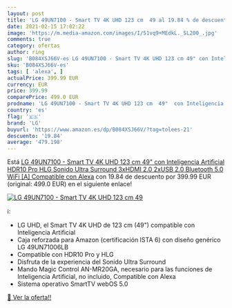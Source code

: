 ```yaml
---
layout: post
title: 'LG 49UN7100 - Smart TV 4K UHD 123 cm  49 al 19.84 % de descuento'
date: 2021-02-15 17:02:22
image: 'https://m.media-amazon.com/images/I/51vq9+MEdkL._SL200_.jpg'
comments: true
category: ofertas
author: ring
slug: 'B084XSJ66V-es LG 49UN7100 - Smart TV 4K UHD 123 cm 49" con Inteligencia...'
sku: 'B084XSJ66V-es'
tags: [ 'alexa', ]
actualPrice: 399.99 EUR
currency: EUR
price: 399.99
comparePrice: 499.0 EUR
prodname: 'LG 49UN7100 - Smart TV 4K UHD 123 cm  49"  con Inteligencia Artificial  HDR10 Pro  HLG  Sonido Ultra Surround  3xHDMI 2.0  2xUSB 2.0  Bluetooth 5.0  WiFi [A]  Compatible con Alexa'
country: 'es'
flag: '🇪🇸'
brand: 'LG'
buyurl: 'https://www.amazon.es/dp/B084XSJ66V/?tag=tolees-21'
descuento: '19.84'
average: '479.198'
---
```


Está [LG 49UN7100 - Smart TV 4K UHD 123 cm  49"  con Inteligencia Artificial  HDR10 Pro  HLG  Sonido Ultra Surround  3xHDMI 2.0  2xUSB 2.0  Bluetooth 5.0  WiFi [A]  Compatible con Alexa](https://www.amazon.es/dp/B084XSJ66V/?tag=tolees-21) con 19.84 de descuento por 399.99 EUR (original: 499.0 EUR) en el siguiente enlace!

[![LG 49UN7100 - Smart TV 4K UHD 123 cm  49](https://m.media-amazon.com/images/I/51vq9+MEdkL._SL200_.jpg)](https://www.amazon.es/dp/B084XSJ66V/?tag=tolees-21)

ℹ️:

- LG UHD, el Smart TV 4K UHD de 123 cm (49") compatible con Inteligencia Artificial
- Caja reforzada para Amazon (certificación ISTA 6) con diseño genérico LG 49UN71006LB
- Compatible con HDR10 Pro y HLG
- Disfruta de la experiencia del Sonido Ultra Surround
- Mando Magic Control AN-MR20GA, necesario para las funciones de Inteligencia Artificial, no incluido, Compatible con Alexa
- Sistema operativo SmartTV webOS 5.0

[🛒 Ver la oferta!!](https://www.amazon.es/dp/B084XSJ66V/?tag=tolees-21)
